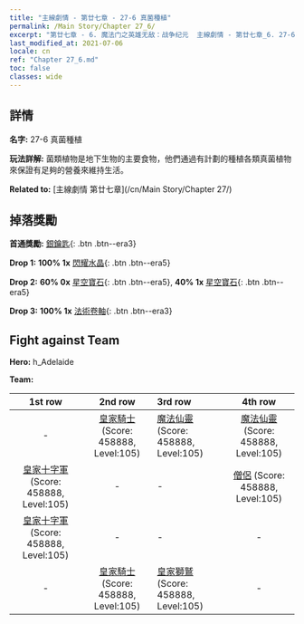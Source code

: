 ```yaml
---
title: "主線劇情 - 第廿七章 - 27-6 真菌種植"
permalink: /Main Story/Chapter 27_6/
excerpt: "第廿七章 - 6. 魔法门之英雄无敌：战争纪元  主線劇情 - 第廿七章_6. 27-6 真菌種植"
last_modified_at: 2021-07-06
locale: cn
ref: "Chapter 27_6.md"
toc: false
classes: wide
---
```


## 詳情

 **名字:** 27-6 真菌種植

 **玩法詳解:** 菌類植物是地下生物的主要食物，他們通過有計劃的種植各類真菌植物來保證有足夠的營養來維持生活。

 **Related to:** [主線劇情 第廿七章](/cn/Main Story/Chapter 27/)

## 掉落獎勵

 **首通獎勵:** [銀鑰匙](/cn/Items/con_693/){: .btn .btn--era3}

 **Drop 1:** **100% 1x** [閃耀水晶](/cn/Items/mat_101/){: .btn .btn--era5}

 **Drop 2:** **60% 0x** [星空寶石](/cn/Items/mat_93/){: .btn .btn--era5}, **40% 1x** [星空寶石](/cn/Items/mat_93/){: .btn .btn--era5}

 **Drop 3:** **100% 1x** [法術卷軸](/cn/Items/con_694/){: .btn .btn--era3}


## Fight against Team
 **Hero:** h_Adelaide

 **Team:**


  | 1st row | 2nd row | 3rd row | 4th row |
  |:----:|:----:|:----|:----:|
  | - | [皇家騎士](/cn/units/Cavalier/) (Score: 458888, Level:105)  | [魔法仙靈](/cn/units/Sprite/) (Score: 458888, Level:105)  | [魔法仙靈](/cn/units/Sprite/) (Score: 458888, Level:105)  |
  | [皇家十字軍](/cn/units/Swordsman/) (Score: 458888, Level:105)  | - | - | [僧侶](/cn/units/Monk/) (Score: 458888, Level:105)  |
  | [皇家十字軍](/cn/units/Swordsman/) (Score: 458888, Level:105)  | - | - | - |
  | - | [皇家騎士](/cn/units/Cavalier/) (Score: 458888, Level:105)  | [皇家獅鷲](/cn/units/Griffin/) (Score: 458888, Level:105)  | - |


